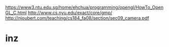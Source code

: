 https://www3.ntu.edu.sg/home/ehchua/programming/opengl/HowTo_OpenGL_C.html
http://www.cs.nyu.edu/exact/core/gmp/
http://njoubert.com/teaching/cs184_fa08/section/sec09_camera.pdf

inz
===
